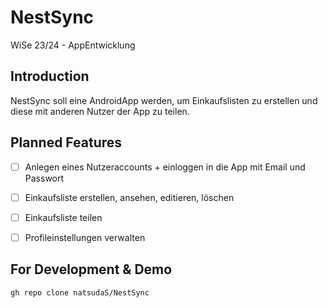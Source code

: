 # NestSync
WiSe 23/24 - AppEntwicklung

## Introduction
NestSync soll eine AndroidApp werden, um Einkaufslisten zu erstellen und diese mit anderen Nutzer der App zu teilen.

## Planned Features
- [ ] Anlegen eines Nutzeraccounts + einloggen in die App mit Email und Passwort
- [ ] Einkaufsliste erstellen, ansehen, editieren, löschen
- [ ] Einkaufsliste teilen
- [ ] Profileinstellungen verwalten 


## For Development & Demo

```
gh repo clone natsudaS/NestSync
```
